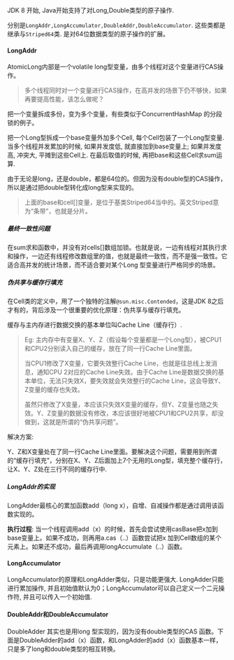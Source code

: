 JDK 8 开始, Java开始支持了对Long,Double类型的原子操作.

 分别是`LongAddr,LongAccumulator,DoubleAddr,DoubleAccumulator`. 这些类都是继承与`Striped64`类. 是对64位数据类型的原子操作的扩展。

#### LongAddr

AtomicLong内部是一个volatile long型变量，由多个线程对这个变量进行CAS操作。

> 多个线程同时对一个变量进行CAS操作，在高并发的场景下仍不够快，如果再要提高性能，该怎么做呢？

把一个变量拆成多份，变为多个变量，有些类似于ConcurrentHashMap 的分段锁的例子。

把一个Long型拆成一个base变量外加多个Cell, 每个Cell包装了一个Long型变量. 当多个线程并发累加的时候, 如果并发度低, 就直接加到base变量上; 如果并发度高, 冲突大, 平摊到这些Cell上. 在最后取值的时候, 再把base和这些Cell求sum运算.

由于无论是long，还是double，都是64位的。但因为没有double型的CAS操作，所以是通过把double型转化成long型来实现的。

> 上面的base和cell[]变量，是位于基类Striped64当中的。英文Striped意为“条带”，也就是分片。

##### 最终一致性问题

在sum求和函数中，并没有对cells[]数组加锁。也就是说，一边有线程对其执行求和操作，一边还有线程修改数组里的值，也就是最终一致性，而不是强一致性。它适合高并发的统计场景，而不适合要对某个Long 型变量进行严格同步的场景。

##### 伪共享与缓存行填充

在Cell类的定义中，用了一个独特的注解`@sun.misc.Contended`，这是JDK 8之后才有的，背后涉及一个很重要的优化原理：伪共享与缓存行填充。

缓存与主内存进行数据交换的基本单位叫Cache Line（缓存行）.

> Eg: 主内存中有变量X、Y、Z（假设每个变量都是一个Long型），被CPU1和CPU2分别读入自己的缓存，放在了同一行Cache Line里面。
>
> 当CPU1修改了X变量，它要失效整行Cache Line，也就是往总线上发消息，通知CPU 2对应的Cache Line失效。由于Cache Line是数据交换的基本单位，无法只失效X，要失效就会失效整行的Cache Line，这会导致Y、Z变量的缓存也失效。
>
> 虽然只修改了X变量，本应该只失效X变量的缓存，但Y、Z变量也随之失效。Y、Z变量的数据没有修改，本应该很好地被CPU1和CPU2共享，却没做到，这就是所谓的“伪共享问题”。

解决方案:

Y、Z和X变量处在了同一行Cache Line里面。要解决这个问题，需要用到所谓的“缓存行填充”，分别在X、Y、Z后面加上7个无用的Long型，填充整个缓存行，让X、Y、Z处在三行不同的缓存行中.

##### LongAddr的实现

LongAdder最核心的累加函数add（long x），自增、自减操作都是通过调用该函数实现的。

**执行过程**: 当一个线程调用add（x）的时候，首先会尝试使用casBase把x加到base变量上。如果不成功，则再用a.cas（..）函数尝试把x 加到Cell数组的某个元素上。如果还不成功，最后再调用longAccumulate（..）函数。

#### LongAccumulator

LongAccumulator的原理和LongAdder类似，只是功能更强大. LongAdder只能进行累加操作, 并且初始值默认为0；LongAccumulator可以自己定义一个二元操作符, 并且可以传入一个初始值. 

#### DoubleAddr和DoubleAccumulator

DoubleAdder 其实也是用long 型实现的，因为没有double类型的CAS 函数。下面是DoubleAdder的add（x）函数，和LongAdder的add（x）函数基本一样，只是多了long和double类型的相互转换。